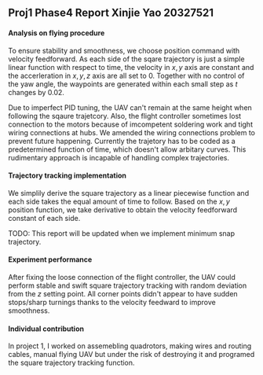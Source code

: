 ## Proj1 Phase4 Report Xinjie Yao 20327521

#### Analysis on flying procedure

To ensure stability and smoothness, we choose position command with velocity feedforward. As each side of the sqare trajectory is just a simple linear function with respect to time, the velocity  in $x,y$ axis are constant and the accerleration in $x,y,z$ axis are all set to 0. Together with no control of the yaw angle, the waypoints are generated within each small step as $t​$ changes by 0.02.  

Due to imperfect PID tuning, the UAV can't remain at the same height when following the sqaure trajetcory. Also, the flight controller sometimes lost connection to the motors because of imcompetent soldering work and tight wiring connections at hubs. We amended the wiring connections problem to prevent future happening. Currently the trajetory has to be coded as a predetermined function of time, which doesn't allow arbitary curves. This rudimentary approach is incapable of handling complex trajectories. 

#### Trajectory tracking implementation

We simplily derive the square trajectory as a linear piecewise function and each side takes the equal amount of time to follow. Based on the $x,y$ position function, we take derivative to obtain the velocity feedforward constant of each side.

TODO: This report will be updated when we implement minimum snap trajectory. 

#### Experiment performance

After fixing the loose connection of the flight controller, the UAV could perform stable and swift square trajectory tracking with random deviation from the $z$ setting point. All corner points didn't appear to have sudden stops/sharp turnings thanks to the velocity feedward to improve smoothness. 

#### Individual contribution 

In project 1, I worked on assemebling quadrotors, making wires and routing cables, manual flying UAV but under the risk of destroying it and programed the square trajectory tracking function. 

